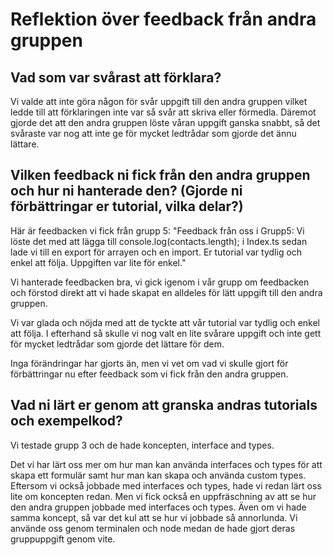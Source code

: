 # Reflektion över feedback från andra gruppen

## Vad som var svårast att förklara? 

Vi valde att inte göra någon för svår uppgift till den andra gruppen vilket ledde till att förklaringen inte var så svår att skriva eller förmedla. Däremot gjorde det att den andra gruppen löste våran uppgift ganska snabbt, så det svåraste var nog att inte ge för mycket ledtrådar som gjorde det ännu lättare.

## Vilken feedback ni fick från den andra gruppen och hur ni hanterade den? (Gjorde ni förbättringar er tutorial, vilka delar?) 

Här är feedbacken vi fick från grupp 5: "Feedback från oss i Grupp5: Vi löste det med att lägga till console.log(contacts.length); i Index.ts sedan lade vi till en export för arrayen och en import. Er tutorial var tydlig och enkel att följa. Uppgiften var lite för enkel."

Vi hanterade feedbacken bra, vi gick igenom i vår grupp om feedbacken och förstod direkt att vi hade skapat en alldeles för lätt uppgift till den andra gruppen.

Vi var glada och nöjda med att de tyckte att vår tutorial var tydlig och enkel att följa. I efterhand så skulle vi nog valt en lite svårare uppgift och inte gett för mycket ledtrådar som gjorde det lättare för dem.

Inga förändringar har gjorts än, men vi vet om vad vi skulle gjort för förbättringar nu efter feedback som vi fick från den andra gruppen.

## Vad ni lärt er genom att granska andras tutorials och exempelkod?

Vi testade grupp 3 och de hade koncepten, interface and types.

Det vi har lärt oss mer om hur man kan använda interfaces och types för att skapa ett formulär samt hur man kan skapa och använda custom types. Eftersom vi också jobbade med interfaces och types, hade vi redan lärt oss lite om koncepten redan. Men vi fick också en uppfräschning av att se hur den andra gruppen jobbade med interfaces och types. Även om vi hade samma koncept, så var det kul att se hur vi jobbade så annorlunda. Vi använde oss genom terminalen och node medan de hade gjort deras gruppuppgift genom vite.

